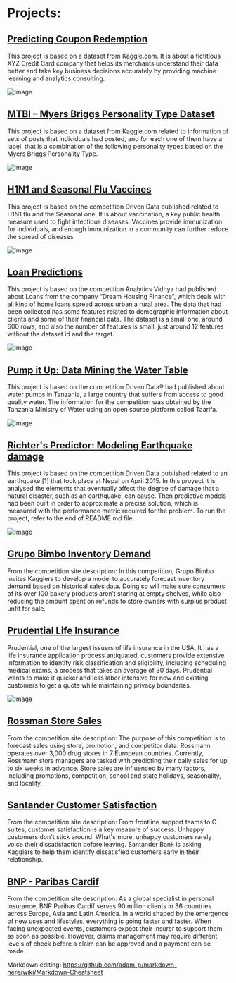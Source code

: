# Projects:

## [Predicting Coupon Redemption](https://www.kaggle.com/vasudeva009/predicting-coupon-redemption)

This project is based on a dataset from Kaggle.com. It is about a fictitious XYZ Credit Card company that helps its merchants understand their data better and take key business decisions accurately by providing machine learning and analytics consulting.

![Image](/images/imageedit_1_5303011249.png)

## [MTBI – Myers Briggs Personality Type Dataset](https://www.kaggle.com/datasnaek/mbti-type)

This project is based on a dataset from Kaggle.com related to information of sets of posts that individuals had posted, and for each one of them have a label, that is a combination of the following personality types based on the Myers Briggs Personality Type.

![Image](/images/imageedit_1_5303011249.png)

## [H1N1 and Seasonal Flu Vaccines](https://github.com/ofigue/H1N1_SeasonalFlu)

This project is based on the competition Driven Data published related to H1N1 flu and the Seasonal one. It is about vaccination, a key public health measure used to fight infectious diseases. Vaccines provide immunization for individuals, and enough immunization in a community can further reduce the spread of diseases 

![Image](/images/160574492315400090.png)

## [Loan Predictions](https://github.com/ofigue/Loan_Predictions)

This project is based on the competition Analytics Vidhya had published about Loans from the company “Dream Housing Finance”, which deals with all kind of home loans spread across urban a rural area. The data that had been collected has some features related to demographic information about clients and some of their financial data. The dataset is a small one, around 600 rows, and also the number of features is small, just around 12 features without the dataset id and the target.

![Image](/images/imageedit_8_2081338842.jpg)

## [Pump it Up: Data Mining the Water Table](https://github.com/ofigue/Tazmania_WaterPump)

This project is based on the competition Driven Data® had published about water pumps in Tanzania, a large country that suffers from access to good quality water. The information for the competition was obtained by the Tanzania Ministry of Water using an open source platform called Taarifa.

![Image](/images/imageedit_10_8374872721.jpg)

## [Richter's Predictor: Modeling Earthquake damage](https://github.com/ofigue/RichterPrediction)

This project is based on the competition Driven Data published related to an earthquake [1] that took place at Nepal on April 2015. In this proyect it is analysed the elements that eventually affect the degree of damage that a natural disaster, such as an earthquake, can cause. Then predictive models had been built in order to approximate a precise solution, which is measured with the performance metric required for the problem. To run the project, refer to the end of README.md file.

![Image](/images/imageedit_12_7399207807.jpg)

## [Grupo Bimbo Inventory Demand](https://github.com/ofigue/GrupoBimboInventoryDemand)

From the competition site description: In this competition, Grupo Bimbo invites Kagglers to develop a model to accurately forecast inventory demand based on historical sales data. Doing so will make sure consumers of its over 100 bakery products aren’t staring at empty shelves, while also reducing the amount spent on refunds to store owners with surplus product unfit for sale.

## [Prudential Life Insurance](https://github.com/ofigue/PrudentialLifeInsurance)

Prudential, one of the largest issuers of life insurance in the USA, It has a life insurance application process antiquated, customers provide extensive information to identify risk classification and eligibility, including scheduling medical exams, a process that takes an average of 30 days. Prudential wants to make it quicker and less labor intensive for new and existing customers to get a quote while maintaining privacy boundaries.

![Image](/images/imageedit_4_2603267341.jpg)

## [Rossman Store Sales](https://github.com/ofigue/RossmanStoreSales)

From the competition site description: The purpose of this competition is to forecast sales using store, promotion, and competitor data. Rossmann operates over 3,000 drug stores in 7 European countries. Currently, Rossmann store managers are tasked with predicting their daily sales for up to six weeks in advance. Store sales are influenced by many factors, including promotions, competition, school and state holidays, seasonality, and locality.

## [Santander Customer Satisfaction](https://github.com/ofigue/Santander_Cust_Satisfaction)

From the competition site description: From frontline support teams to C-suites, customer satisfaction is a key measure of success. Unhappy customers don't stick around. What's more, unhappy customers rarely voice their dissatisfaction before leaving. Santander Bank is asking Kagglers to help them identify dissatisfied customers early in their relationship.

## [BNP - Paribas Cardif ](https://github.com/ofigue/BNP-ParibasCardif)

From the competition site description: As a global specialist in personal insurance, BNP Paribas Cardif serves 90 million clients in 36 countries across Europe, Asia and Latin America. In a world shaped by the emergence of new uses and lifestyles, everything is going faster and faster. When facing unexpected events, customers expect their insurer to support them as soon as possible. However, claims management may require different levels of check before a claim can be approved and a payment can be made.

Markdown editing: https://github.com/adam-p/markdown-here/wiki/Markdown-Cheatsheet
